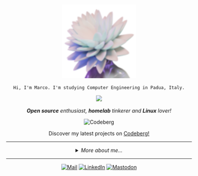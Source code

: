 <div align="center">
  
  
  <img src="https://github.com/MarvinTheMoodLifter/marvinthemoodlifter/blob/main/flower-light.svg"/>

  ```
  Hi, I'm Marco. I'm studying Computer Engineering in Padua, Italy.
  ```

  <img src="https://i.giphy.com/media/v1.Y2lkPTc5MGI3NjExMDNyeXdrbnQydmthZTI2aW91Z29lbHk3YzllNzg5ZW40NTZyc3F5ciZlcD12MV9pbnRlcm5hbF9naWZfYnlfaWQmY3Q9cw/I3rbjijgss7D2Oab2A/giphy.gif" height="70"/>

  ***Open source** enthusiast, **homelab** tinkerer and **Linux** lover!*
  
  <img src="https://i.giphy.com/media/v1.Y2lkPTc5MGI3NjExeWNmdm5tcGo5anEzbGJtOGoxajU0bzI5bndudGVpNHdlcng4bGVrYSZlcD12MV9pbnRlcm5hbF9naWZfYnlfaWQmY3Q9cw/N3cmkFJ5T8hSle60zA/giphy.gif" alt="Codeberg" height="60"/>
  
  Discover my latest projects on <a href="https://codeberg.org/mushling">Codeberg!</a>

---
<details>

  <summary><i>More about me...</i></summary>

  ## <img src="https://i.giphy.com/media/v1.Y2lkPTc5MGI3NjExeWF0OXQya2NqdnU5aHNzbG83OXRiNmV0ZDNiYnZpOWttb2t4NnlyMyZlcD12MV9pbnRlcm5hbF9naWZfYnlfaWQmY3Q9cw/6KirhLJyR7oMcwgJQk/giphy.gif" height="70"/><br> Languages and tools I use
  
  <img src="https://github.com/devicons/devicon/blob/master/icons/rust/rust-original.svg" height="30" alt="Rust"/>
  <img src="https://github.com/devicons/devicon/blob/master/icons/cplusplus/cplusplus-original.svg" height="30" alt="C++"/>
  <img src="https://github.com/devicons/devicon/blob/master/icons/java/java-original.svg" height="30" alt="Java"/>
  <img src="https://github.com/devicons/devicon/blob/master/icons/elixir/elixir-original.svg" height="30" alt="Elixir"/>
  <img src="https://github.com/devicons/devicon/blob/master/icons/html5/html5-original.svg" height="30" alt="HTML"/>
  <img src="https://upload.wikimedia.org/wikipedia/commons/thumb/a/ab/Official_CSS_Logo.svg/120px-Official_CSS_Logo.svg.png" height="30" alt="CSS"/>
  <img src="https://github.com/devicons/devicon/blob/master/icons/python/python-original.svg" height="30" alt="Python"/>
  <br>
  <img src="https://github.com/devicons/devicon/blob/master/icons/linux/linux-original.svg" height="30" alt="Linux"/>
  <img src="https://github.com/devicons/devicon/blob/master/icons/docker/docker-original.svg" height="30" alt="Docker"/>
  <img src="https://github.com/devicons/devicon/blob/master/icons/ssh/ssh-original-wordmark.svg" height="30" alt="SSH"/>
  <img src="https://github.com/devicons/devicon/blob/master/icons/git/git-original.svg" height="30" alt="Git"/>
  <img src="https://upload.wikimedia.org/wikipedia/commons/thumb/7/75/OpenZFS_logo.svg/120px-OpenZFS_logo.svg.png" height="30" alt="OpenZFS"/>
  <img src="https://github.com/devicons/devicon/blob/master/icons/neovim/neovim-original.svg" height="30" alt="Neovim"/>
  <img src="https://github.com/devicons/devicon/blob/master/icons/astro/astro-original.svg" height="30" alt="Astro"/>
  <br>
  <br>
  
  <img src="https://i.giphy.com/media/v1.Y2lkPTc5MGI3NjExM2l5cmN6Y2d3NHpkMjJjdWV5YjJ4OTJ1bG0ydW8wY2dheXJvbm10dCZlcD12MV9pbnRlcm5hbF9naWZfYnlfaWQmY3Q9cw/u9K8PUFussrbFbaze0/giphy.gif" height="80"/>

  ## Current Adventures

  Building stuff with Rust 🦀 and tinkering with my homelab. Got a shiny new home server project coming up to play with Proxmox, Terraform, and Ansible.

  Also dipping my toes into Elixir and Go when time allows!

  <!-- [![Marco's GitHub stats](https://github-readme-stats.vercel.app/api?username=marvinthemoodlifter&show_icons=true&theme=merko)](https://github.com/anuraghazra/github-readme-stats) -->

  </details>

---

  
  <a href="mailto:perin.marco@proton.me"><img src="https://i.giphy.com/media/v1.Y2lkPTc5MGI3NjExdmVpOWRsMWExaTc5cTF5MmFuOTYyaG5waDZ5dHZ3bzltaDRmZW55eCZlcD12MV9pbnRlcm5hbF9naWZfYnlfaWQmY3Q9cw/k3BaWknGtoURRum0hJ/giphy.gif" alt="Mail" height="40"/></a>
  <a href="https://www.linkedin.com/in/marco-perin-b0791727b"><img src="https://i.giphy.com/media/v1.Y2lkPTc5MGI3NjExenJnOGZ4NWFvdThvaDYweHdja3Vxc3Fpb2xld2U3MTNlZ2h5ejB2YiZlcD12MV9pbnRlcm5hbF9naWZfYnlfaWQmY3Q9dHM/yDM1kJZthxFPoGDdmq/giphy.gif" alt="LinkedIn" height="45"/></a>
  <a href="https://fosstodon.org/@atheris"><img src="https://i.giphy.com/media/v1.Y2lkPTc5MGI3NjExcTBhajFjdGZndTlpZGJraTRtbDB3YWc1ZjhvdmphbnJ3dWFqY3BrMiZlcD12MV9pbnRlcm5hbF9naWZfYnlfaWQmY3Q9cw/HIN5ynLxOQz6PVWqmA/giphy.gif" alt="Mastodon" height="50"/></a>
<br>
  
</div>
